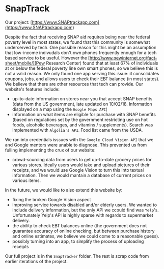 # SnapTrack

Our project: [https://www.SNAPtrackapp.com](https://www.SNAPtrackapp.com)

Despite the fact that receiving SNAP aid requires being near the federal poverty level in most states, we found that this community is somewhat underserved by tech.  One possible reason for this might be an assumption that low-income indivudals don't own phones frequently enough for a tech based service to be useful. However the [http://www.pewinternet.org/fact-sheet/mobile/](Pew Research Center) found that at least 67% of individuals at or below the federal poverty line own smart phones, so we believe this is not a valid reason. We only found one app serving this issue: it consolidates coupons, jobs, and allows users to check their EBT balance (in most states). We believe that there are other resources that tech can provide. Our website's features include:

* up-to-date information on stores near you that accept SNAP benefits (data from the US government, late updated on 10/02/18. Information displayed on a map using the `Google Maps API`)
* information on what items are eligible for purchase with SNAP benefits (based on regulations set by the government restricting use on hot foods, alcoholic beverages, and vitamins / supplements). Search was implemented with `Algolia's API`. Food list came from the USDA.

We ran into credentials isssues with the `Google Cloud Vision API` that we and Google mentors were unable to diagnose. This prevented us from fulling implementing the crux of our website:

* crowd-sourcing data from users to get up-to-date grocery prices for various stores. Ideally users would take and upload pictures of their receipts, and we would use Google Vision to turn this into textual information. Then we would mantain a database of current prices on various items.

In the future, we would like to also extend this website by:

* fixing the broken Google Vision aspect
* improving service towards disabled and/or elderly users. We wanted to include delivery information, but the only API we ccould find was `Yelp`'s. Unfortunately Yelp's API is highly sparse with regards to supermarket delivery.
* the ability to check EBT balances online (the government does not guarantee accuracy of online checking, but between purchase history and online estimates, we believe we could come to a reasonable guess).
* possibly turning into an app, to simplify the process of uploading receipts

Our full project is in the `SnapTracker` folder. The rest is scrap code from earlier iterations of the project. 



